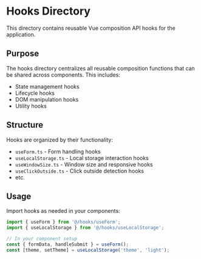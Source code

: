 # Hooks Directory

This directory contains reusable Vue composition API hooks for the application.

## Purpose

The hooks directory centralizes all reusable composition functions that can be shared across components. This includes:

- State management hooks
- Lifecycle hooks
- DOM manipulation hooks
- Utility hooks

## Structure

Hooks are organized by their functionality:

- `useForm.ts` - Form handling hooks
- `useLocalStorage.ts` - Local storage interaction hooks
- `useWindowSize.ts` - Window size and responsive hooks
- `useClickOutside.ts` - Click outside detection hooks
- etc.

## Usage

Import hooks as needed in your components:

```typescript
import { useForm } from '@/hooks/useForm';
import { useLocalStorage } from '@/hooks/useLocalStorage';

// In your component setup
const { formData, handleSubmit } = useForm();
const [theme, setTheme] = useLocalStorage('theme', 'light');
``` 